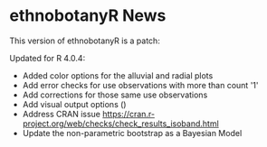 # ethnobotanyR News

This version of ethnobotanyR is a patch:

Updated for R 4.0.4:

- Added color options for the alluvial and radial plots
- Add error checks for use observations with more than count '1'
- Add corrections for those same use observations
- Add visual output options ()
- Address CRAN issue https://cran.r-project.org/web/checks/check_results_isoband.html
- Update the non-parametric bootstrap as a Bayesian Model